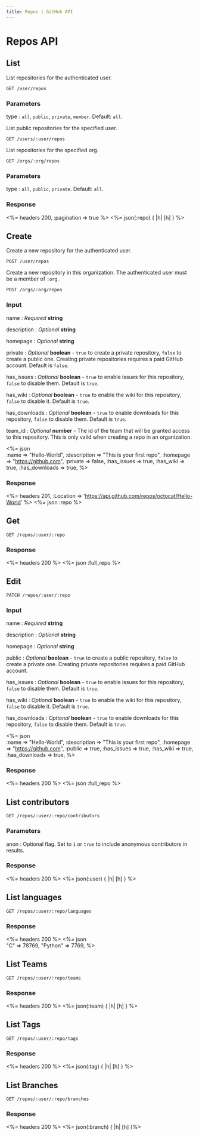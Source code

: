 ```yaml
---
title: Repos | GitHub API
---
```


# Repos API

## List

List repositories for the authenticated user.

    GET /user/repos

### Parameters

type
: `all`, `public`, `private`, `member`. Default: `all`.

List public repositories for the specified user.

    GET /users/:user/repos

List repositories for the specified org.

    GET /orgs/:org/repos

### Parameters

type
: `all`, `public`, `private`. Default: `all`.

### Response

<%= headers 200, :pagination => true %>
<%= json(:repo) { |h| [h] } %>

## Create

Create a new repository for the authenticated user.

    POST /user/repos

Create a new repository in this organization. The authenticated user must
be a member of `:org`.

    POST /orgs/:org/repos

### Input

name
: _Required_ **string**

description
: _Optional_ **string**

homepage
: _Optional_ **string**

private
: _Optional_ **boolean** - `true` to create a private repository, `false`
to create a public one. Creating private repositories requires a paid
GitHub account.  Default is `false`.

has\_issues
: _Optional_ **boolean** - `true` to enable issues for this repository,
`false` to disable them. Default is `true`.

has\_wiki
: _Optional_ **boolean** - `true` to enable the wiki for this
repository, `false` to disable it. Default is `true`.

has\_downloads
: _Optional_ **boolean** - `true` to enable downloads for this
repository, `false` to disable them. Default is `true`.

team\_id
: _Optional_ **number** - The id of the team that will be granted access
to this repository. This is only valid when creating a repo in an
organization.

<%= json \
  :name          => "Hello-World",
  :description   => "This is your first repo",
  :homepage      => "https://github.com",
  :private       => false,
  :has_issues    => true,
  :has_wiki      => true,
  :has_downloads => true,
%>

### Response

<%= headers 201,
      :Location =>
'https://api.github.com/repos/octocat/Hello-World' %>
<%= json :repo %>

## Get

    GET /repos/:user/:repo

### Response

<%= headers 200 %>
<%= json :full_repo %>

## Edit

    PATCH /repos/:user/:repo

### Input

name
: _Required_ **string**

description
: _Optional_ **string**

homepage
: _Optional_ **string**

public
: _Optional_ **boolean** - `true` to create a public repository, `false`
to create a private one. Creating private repositories requires a paid
GitHub account.

has\_issues
: _Optional_ **boolean** - `true` to enable issues for this repository,
`false` to disable them. Default is `true`.

has\_wiki
: _Optional_ **boolean** - `true` to enable the wiki for this
repository, `false` to disable it. Default is `true`.

has\_downloads
: _Optional_ **boolean** - `true` to enable downloads for this
repository, `false` to disable them. Default is `true`.

<%= json \
  :name          => "Hello-World",
  :description   => "This is your first repo",
  :homepage      => "https://github.com",
  :public        => true,
  :has_issues    => true,
  :has_wiki      => true,
  :has_downloads => true,
%>

### Response

<%= headers 200 %>
<%= json :full_repo %>

## List contributors

    GET /repos/:user/:repo/contributors

### Parameters

anon
: Optional flag. Set to `1` or `true` to include anonymous contributors
in results.

### Response

<%= headers 200 %>
<%= json(:user) { |h| [h] } %>

## List languages

    GET /repos/:user/:repo/languages

### Response

<%= headers 200 %>
<%= json \
  "C"      => 78769,
  "Python" => 7769,
%>

## List Teams

    GET /repos/:user/:repo/teams

### Response

<%= headers 200 %>
<%= json(:team) { |h| [h] } %>

## List Tags

    GET /repos/:user/:repo/tags

### Response

<%= headers 200 %>
<%= json(:tag) { |h| [h] } %>

## List Branches

    GET /repos/:user/:repo/branches

### Response

<%= headers 200 %>
<%= json(:branch) { |h| [h] }%>
